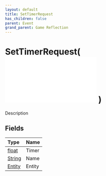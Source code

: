 ```yaml
---
layout: default
title: SetTimerRequest
has_children: false
parent: Event
grand_parent: Game Reflection
---
```

# SetTimerRequest( ![ EntityEventBase ](/game-reflection/events/entity_event_base.md) )
Description 

## Fields
| Type | Name |
|:-------------|:--------------|
| [float](/game-reflection/components/float.md) | Timer |
| [String](/game-reflection/components/string.md) | Name |
| [Entity](/game-reflection/classes/entity.md) | Entity |
